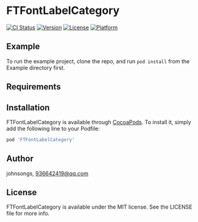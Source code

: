 # FTFontLabelCategory

[![CI Status](http://img.shields.io/travis/johnsongs/FTFontLabelCategory.svg?style=flat)](https://travis-ci.org/johnsongs/FTFontLabelCategory)
[![Version](https://img.shields.io/cocoapods/v/FTFontLabelCategory.svg?style=flat)](http://cocoapods.org/pods/FTFontLabelCategory)
[![License](https://img.shields.io/cocoapods/l/FTFontLabelCategory.svg?style=flat)](http://cocoapods.org/pods/FTFontLabelCategory)
[![Platform](https://img.shields.io/cocoapods/p/FTFontLabelCategory.svg?style=flat)](http://cocoapods.org/pods/FTFontLabelCategory)

## Example

To run the example project, clone the repo, and run `pod install` from the Example directory first.

## Requirements

## Installation

FTFontLabelCategory is available through [CocoaPods](http://cocoapods.org). To install
it, simply add the following line to your Podfile:

```ruby
pod 'FTFontLabelCategory'
```

## Author

johnsongs, 936642419@qq.com

## License

FTFontLabelCategory is available under the MIT license. See the LICENSE file for more info.
